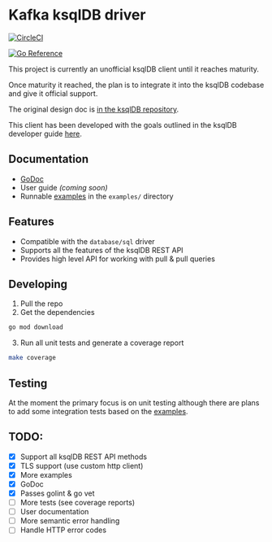 # Kafka ksqlDB driver

[![CircleCI](https://circleci.com/gh/VanceLongwill/ksql-go/tree/master.svg?style=svg)](https://circleci.com/gh/VanceLongwill/ksql-go/tree/master)


[![Go Reference](https://pkg.go.dev/badge/github.com/vancelongwill/ksql-go.svg)](https://pkg.go.dev/github.com/vancelongwill/ksql-go)

This project is currently an unofficial ksqlDB client until it reaches maturity.

Once maturity it reached, the plan is to integrate it into the ksqlDB codebase and give it official support.

The original design doc is [in the ksqlDB repository](https://github.com/confluentinc/ksql/blob/master/design-proposals/klip-44-ksqldb-golang-client.md).

This client has been developed with the goals outlined in the ksqlDB developer guide [here](https://docs.ksqldb.io/en/latest/developer-guide/ksqldb-clients/contributing/).

## Documentation

- [GoDoc](https://pkg.go.dev/github.com/vancelongwill/ksql-go)
- User guide *(coming soon)*
- Runnable [examples](./examples/README.md) in the `examples/` directory

## Features

- Compatible with the `database/sql` driver
- Supports all the features of the ksqlDB REST API
- Provides high level API for working with pull & pull queries


## Developing

1. Pull the repo
2. Get the dependencies
```sh
go mod download
```
3. Run all unit tests and generate a coverage report
```sh
make coverage
```

## Testing

At the moment the primary focus is on unit testing although there are plans to add some integration tests based on the [examples](./examples/README.md).

## TODO:

- [x] Support all ksqlDB REST API methods
- [x] TLS support (use custom http client)
- [x] More examples
- [x] GoDoc
- [x] Passes golint & go vet
- [ ] More tests (see coverage reports)
- [ ] User documentation
- [ ] More semantic error handling
- [ ] Handle HTTP error codes
